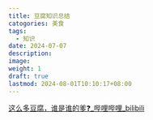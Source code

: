 ```yaml
---
title: 豆腐知识总结
catogories: 美食
tags:
  - 知识
date: 2024-07-07
description: 
image: 
weight: 1
draft: true
lastmod: 2024-08-01T10:10:17+08:00
---
```


[这么多豆腐，谁是谁的爹❓\_哔哩哔哩\_bilibili](https://www.bilibili.com/video/BV1Zh4y1n7dP/?spm_id_from=333.337.search-card.all.click&vd_source=75f81845b7419e2244a942c2be195d61)






